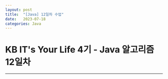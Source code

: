 ```yaml
---
layout: post
title:  "[Java] 12일차 수업"
date:   2023-07-18
categories: Java
---
```

# KB IT's Your Life 4기 - Java 알고리즘 12일차
--- 

### 
